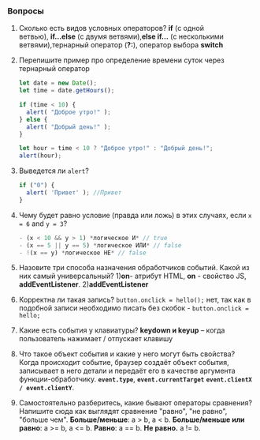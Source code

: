 ### Вопросы

1. Сколько есть видов условных операторов?
**if** (с одной ветвью), **if...else** (с двумя ветвями),**else if...** (с несколькими ветвями),тернарный оператор (**?:**), оператор выбора **switch**
2. Перепишите пример про определение времени суток через тернарный оператор
    
    ```jsx
    let date = new Date();
    let time = date.getHours();
    
    if (time < 10) {
      alert( "Доброе утро!" );
    } else {
      alert( "Добрый день!" );
    }

    let hour = time < 10 ? "Доброе утро!" : "Добрый день!";
    alert(hour);
    ```
3. Выведется ли `alert`?
    
    ```jsx
    if ("0") {
      alert( 'Привет' ); //Привет
    }
    ```
    
4. Чему будет равно условие (правда или ложь) в этих случаях, если `x = 6` and `y = 3`?
    ```js
    - (x < 10 && y > 1) *логическое И* // true
    - (x == 5 || y == 5) *логическое ИЛИ* // false
    - !(x == y) *логическое НЕ* // false
    ```
5. Назовите три способа назначения обработчиков событий. Какой из них самый универсальный? 1)**on**- атрибут HTML, **on** - свойство JS, **addEventListener**. 2)**addEventListener**
6. Корректна ли такая запись? `button.onclick = hello();` нет, так как в подобной записи необходимо писать без скобок - `button.onclick = hello;`
7. Какие есть события у клавиатуры? **keydown и keyup** – когда пользователь нажимает / отпускает клавишу
8. Что такое объект события и какие у него могут быть свойства? Когда происходит событие, браузер создаёт объект события, записывает в него детали и передаёт его в качестве аргумента функции-обработчику. **`event.type`**, **`event.currentTarget`**
**`event.clientX / event.clientY`**.
9. Самостоятельно разберитесь, какие бывают операторы сравнения? Напишите сюда как выглядят сравнение "равно", "не равно", "больше чем". 
**Больше/меньше**: a > b, a < b.
**Больше/меньше или равно**: a >= b, a <= b.
**Равно**: a == b. 
**Не равно.** a != b.